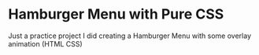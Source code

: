 # Hamburger Menu with Pure CSS

Just a practice project I did creating a Hamburger Menu with some overlay animation (HTML CSS)